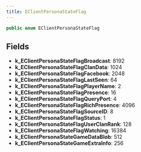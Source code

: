```yaml
---
title: EClientPersonaStateFlag
---
```


```csharp
public enum EClientPersonaStateFlag
```

## Fields

- **k_EClientPersonaStateFlagBroadcast**: 8192
- **k_EClientPersonaStateFlagClanData**: 1024
- **k_EClientPersonaStateFlagFacebook**: 2048
- **k_EClientPersonaStateFlagLastSeen**: 64
- **k_EClientPersonaStateFlagPlayerName**: 2
- **k_EClientPersonaStateFlagPresence**: 16
- **k_EClientPersonaStateFlagQueryPort**: 4
- **k_EClientPersonaStateFlagRichPresence**: 4096
- **k_EClientPersonaStateFlagSourceID**: 8
- **k_EClientPersonaStateFlagStatus**: 1
- **k_EClientPersonaStateFlagUserClanRank**: 128
- **k_EClientPersonaStateFlagWatching**: 16384
- **k_EClientPersonaStateGameDataBlob**: 512
- **k_EClientPersonaStateGameExtraInfo**: 256

